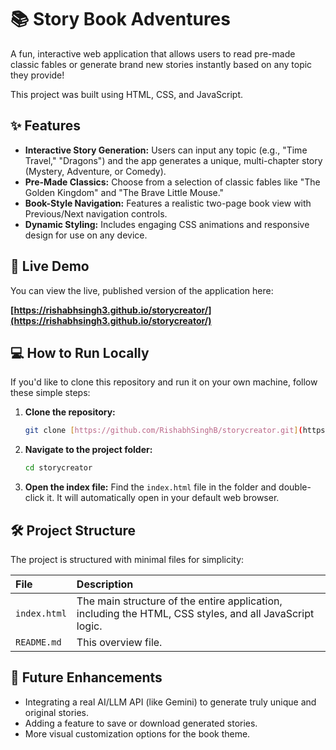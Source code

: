 # 📚 Story Book Adventures

A fun, interactive web application that allows users to read pre-made classic fables or generate brand new stories instantly based on any topic they provide!

This project was built using HTML, CSS, and JavaScript.

## ✨ Features

* **Interactive Story Generation:** Users can input any topic (e.g., "Time Travel," "Dragons") and the app generates a unique, multi-chapter story (Mystery, Adventure, or Comedy).
* **Pre-Made Classics:** Choose from a selection of classic fables like "The Golden Kingdom" and "The Brave Little Mouse."
* **Book-Style Navigation:** Features a realistic two-page book view with Previous/Next navigation controls.
* **Dynamic Styling:** Includes engaging CSS animations and responsive design for use on any device.

## 🚀 Live Demo

You can view the live, published version of the application here:

**[https://rishabhsingh3.github.io/storycreator/](https://rishabhsingh3.github.io/storycreator/)**

## 💻 How to Run Locally

If you'd like to clone this repository and run it on your own machine, follow these simple steps:

1.  **Clone the repository:**
    ```bash
    git clone [https://github.com/RishabhSinghB/storycreator.git](https://github.com/RishabhSinghB/storycreator.git)
    ```
2.  **Navigate to the project folder:**
    ```bash
    cd storycreator
    ```
3.  **Open the index file:**
    Find the `index.html` file in the folder and double-click it. It will automatically open in your default web browser.

## 🛠 Project Structure

The project is structured with minimal files for simplicity:

| File | Description |
| :--- | :--- |
| `index.html` | The main structure of the entire application, including the HTML, CSS styles, and all JavaScript logic. |
| `README.md` | This overview file. |

## 🌟 Future Enhancements

* Integrating a real AI/LLM API (like Gemini) to generate truly unique and original stories.
* Adding a feature to save or download generated stories.
* More visual customization options for the book theme.
